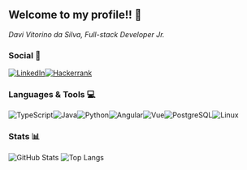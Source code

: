 ## Welcome to my profile!! :hedgehog:
_Davi Vitorino da Silva, Full-stack Developer Jr._

### Social :busts_in_silhouette:
[![LinkedIn](https://img.shields.io/badge/LinkedIn-0077B5?style=for-the-badge&logo=linkedin&logoColor=white)](https://www.linkedin.com/in/davitorino/)[![Hackerrank](https://img.shields.io/badge/-Hackerrank-2EC866?style=for-the-badge&logo=HackerRank&logoColor=white)](https://hackerrank.com/profile/davitorino26)

### Languages & Tools :computer:
![TypeScript](https://img.shields.io/badge/TypeScript-007ACC?style=for-the-badge&logo=typescript&logoColor=white)![Java](https://img.shields.io/badge/java-%23ED8B00.svg?style=for-the-badge&logo=openjdk&logoColor=white)![Python](https://img.shields.io/badge/python-3670A0?style=for-the-badge&logo=python&logoColor=ffdd54)![Angular](https://img.shields.io/badge/Angular-DD0031?style=for-the-badge&logo=angular&logoColor=white)![Vue](https://img.shields.io/badge/vuejs-%2335495e.svg?style=for-the-badge&logo=vuedotjs&logoColor=%234FC08D)![PostgreSQL](https://img.shields.io/badge/PostgreSQL-000?style=for-the-badge&logo=postgresql)![Linux](https://img.shields.io/badge/Linux-000?style=for-the-badge&logo=linux&logoColor=FCC624) 

### Stats :bar_chart:
![GitHub Stats](https://github-readme-stats.vercel.app/api?username=Davitorino&theme=transparent&bg_color=011936&border_color=36225A&show_icons=true&icon_color=8B84D6&title_color=8B84D6&text_color=FFF) ![Top Langs](https://github-readme-stats-git-masterrstaa-rickstaa.vercel.app/api/top-langs/?username=Davitorino&layout=compact&bg_color=011936&border_color=36225A&title_color=8B84D6&text_color=FFF)
